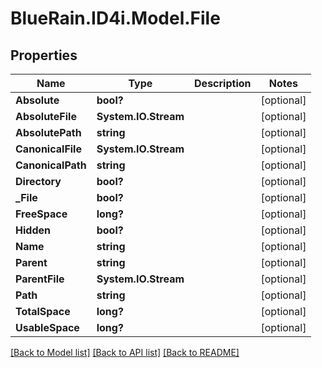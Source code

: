 # BlueRain.ID4i.Model.File
## Properties

Name | Type | Description | Notes
------------ | ------------- | ------------- | -------------
**Absolute** | **bool?** |  | [optional] 
**AbsoluteFile** | **System.IO.Stream** |  | [optional] 
**AbsolutePath** | **string** |  | [optional] 
**CanonicalFile** | **System.IO.Stream** |  | [optional] 
**CanonicalPath** | **string** |  | [optional] 
**Directory** | **bool?** |  | [optional] 
**_File** | **bool?** |  | [optional] 
**FreeSpace** | **long?** |  | [optional] 
**Hidden** | **bool?** |  | [optional] 
**Name** | **string** |  | [optional] 
**Parent** | **string** |  | [optional] 
**ParentFile** | **System.IO.Stream** |  | [optional] 
**Path** | **string** |  | [optional] 
**TotalSpace** | **long?** |  | [optional] 
**UsableSpace** | **long?** |  | [optional] 

[[Back to Model list]](../README.md#documentation-for-models) [[Back to API list]](../README.md#documentation-for-api-endpoints) [[Back to README]](../README.md)

